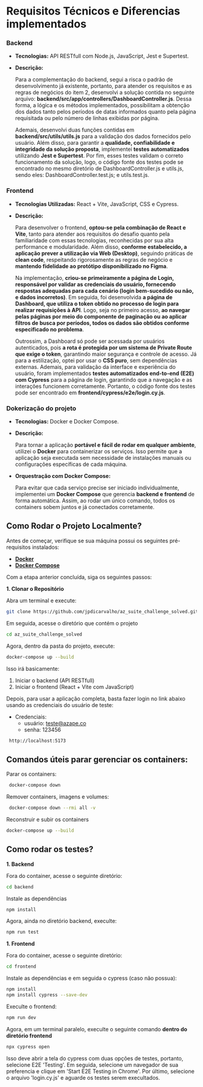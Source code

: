 # Requisitos Técnicos e Diferencias implementados

### **Backend**
 - **Tecnologias:** API RESTfull com Node.js, JavaScript, Jest e Supertest.
 - **Descrição:**

     Para a complementação do backend, segui a risca o padrão de desenvolvimento já existente, portanto, para atender os requisitos e as regras de negócios do item 2, desenvolvi a solução contida no seguinte arquivo: **backend/src/app/controllers/DashboardController.js**. Dessa forma, a lógica e os métodos implementados, possibilitam a obtenção dos dados tanto pelos períodos de datas informados quanto pela página requisitada ou pelo número de linhas exibidas por página.

     Ademais, desenvolvi duas funções contidas em **backend/src/utils/utils.js** para a validação dos dados fornecidos pelo usuário. Além disso, para garantir a **qualidade, confiabilidade e integridade da solução proposta**, implementei **testes automatizados** utilizando **Jest e Supertest**. Por fim, esses testes validam o correto funcionamento da solução, logo, o código fonte dos testes pode se encontrado no mesmo diretório de DashboardController.js e utils.js, sendo eles: DashboardController.test.js; e utils.test.js.
   
### **Frontend**
- **Tecnologias Utilizadas:** React + Vite, JavaScript, CSS e Cypress.
- **Descrição:**

     Para desenvolver o frontend, **optou-se pela combinação de React e Vite**, tanto para atender aos requisitos do desafio quanto pela familiaridade com essas tecnologias, reconhecidas por sua alta performance e modularidade. Além disso, **conforme estabelecido, a aplicação  prever a utilização via Web (Desktop)**, seguindo práticas de **clean code**, respeitando rigorosamente as regras de negócio e **mantendo fidelidade ao protótipo disponibilizado no Figma**.

     Na implementação, **criou-se primeiramente a página de Login, responsável por validar as credenciais do usuário, fornecendo respostas adequadas para cada cenário (login bem-sucedido ou não, e dados incorretos)**. Em seguida, foi desenvolvida **a página de Dashboard, que utiliza o token obtido no processo de login para realizar requisições à API**. Logo, seja no primeiro acesso, **ao navegar pelas páginas por meio do componente de paginação ou ao aplicar filtros de busca por períodos, todos os dados são obtidos conforme especificado no problema**.

    Outrossim, a Dashboard só pode ser acessada por usuários autenticados, pois **a rota é protegida por um sistema de Private Route que exige o token**, garantindo maior segurança e controle de acesso. Já para a estilização, optei por usar o **CSS puro**, sem dependências externas. Ademais, para validação da interface e experiência do usuário, foram implementados **testes automatizados end-to-end (E2E) com Cypress** para a página de login, garantindo que a navegação e as interações funcionem corretamente. Portanto, o código fonte dos testes pode ser encontrado em **frontend/cypress/e2e/login.cy.js**.


### **Dokerização do projeto**
- **Tecnologias:** Docker e Docker Compose.
- **Descrição:**

     Para tornar a aplicação **portável e fácil de rodar em qualquer ambiente**, utilizei o **Docker** para containerizar os serviços. Isso permite que a aplicação seja executada sem necessidade de instalações manuais ou configurações específicas de cada máquina.

- **Orquestração com Docker Compose:**
  
     Para evitar que cada serviço precise ser iniciado individualmente, implementei um **Docker Compose** que gerencia **backend e frontend** de forma automática. Assim, ao rodar um único comando, todos os containers sobem juntos e já conectados corretamente.
  

## Como Rodar o Projeto Localmente?

Antes de começar, verifique se sua máquina possui os seguintes pré-requisitos instalados:  

 - **[Docker](https://www.docker.com/get-started/)**  
 - **[Docker Compose](https://docs.docker.com/compose/install/)**   

Com a etapa anterior concluída, siga os seguintes passos: 

**1️. Clonar o Repositório**

Abra um terminal e execute:  
  ```sh
  git clone https://github.com/jpdicarvalho/az_suite_challenge_solved.git
  ````
Em seguida, acesse o diretório que contém o projeto  
  ````sh
  cd az_suite_challenge_solved
  ````
Agora, dentro da pasta do projeto, execute:
  ````sh
  docker-compose up --build
  ````
Isso irá basicamente:
  1. Iniciar o backend (API RESTfull)
  2. Iniciar o frontend (React + Vite com JavaScript)

Depois, para usar a aplicação completa, basta fazer login no link abaixo usando as credenciais do usuário de teste:
  - Credenciais:
     - usuário: teste@azape.co
     - senha: 123456 
  ````sh
   http://localhost:5173
  ````

## Comandos úteis parar gerenciar os containers:
Parar os containers:
  ````sh
   docker-compose down
  ````
Remover containers, imagens e volumes:
  ````sh
   docker-compose down --rmi all -v
  ````
Reconstruir e subir os containers
  ````sh
  docker-compose up --build
  ````
## Como rodar os testes?
**1. Backend**
 
Fora do container, acesse o seguinte diretório:
  ````sh
  cd backend
  ````
Instale as dependências
  ````sh
  npm install
  ````
Agora, ainda no diretório backend, execulte:
  ````sh
  npm run test
  ````

**1. Frontend**

Fora do container, acesse o seguinte diretório:
  ````sh
  cd frontend
  ````
Instale as dependências e em seguida o cypress (caso não possua):
  ````sh
  npm install
  npm install cypress --save-dev
  ````
Execulte o frontend:
  ````sh
  npm run dev
  ````
Agora, em um terminal paralelo, execulte o seguinte comando **dentro do diretório frontend**
  ````sh
  npx cypress open
  ````
Isso deve abrir a tela do cypress com duas opções de testes, portanto, selecione E2E 'Testing'. Em seguida, selecione um navegador de sua preferencia e clique em 'Start E2E Testing in Chrome'. Por último, selecione o arquivo 'login.cy.js' e aguarde os testes serem execultados.
